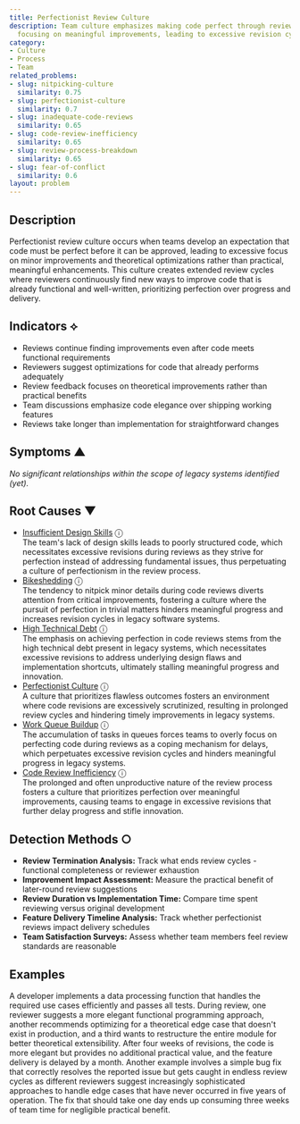 ```yaml
---
title: Perfectionist Review Culture
description: Team culture emphasizes making code perfect through reviews rather than
  focusing on meaningful improvements, leading to excessive revision cycles.
category:
- Culture
- Process
- Team
related_problems:
- slug: nitpicking-culture
  similarity: 0.75
- slug: perfectionist-culture
  similarity: 0.7
- slug: inadequate-code-reviews
  similarity: 0.65
- slug: code-review-inefficiency
  similarity: 0.65
- slug: review-process-breakdown
  similarity: 0.65
- slug: fear-of-conflict
  similarity: 0.6
layout: problem
---
```


## Description

Perfectionist review culture occurs when teams develop an expectation that code must be perfect before it can be approved, leading to excessive focus on minor improvements and theoretical optimizations rather than practical, meaningful enhancements. This culture creates extended review cycles where reviewers continuously find new ways to improve code that is already functional and well-written, prioritizing perfection over progress and delivery.


## Indicators ⟡

- Reviews continue finding improvements even after code meets functional requirements
- Reviewers suggest optimizations for code that already performs adequately
- Review feedback focuses on theoretical improvements rather than practical benefits
- Team discussions emphasize code elegance over shipping working features
- Reviews take longer than implementation for straightforward changes


## Symptoms ▲

*No significant relationships within the scope of legacy systems identified (yet).*

## Root Causes ▼

- [Insufficient Design Skills](insufficient-design-skills.md) <span class="info-tooltip" title="Confidence: 0.487, Strength: 0.898">ⓘ</span>
<br/>  The team's lack of design skills leads to poorly structured code, which necessitates excessive revisions during reviews as they strive for perfection instead of addressing fundamental issues, thus perpetuating a culture of perfectionism in the review process.
- [Bikeshedding](bikeshedding.md) <span class="info-tooltip" title="Confidence: 0.359, Strength: 0.719">ⓘ</span>
<br/>  The tendency to nitpick minor details during code reviews diverts attention from critical improvements, fostering a culture where the pursuit of perfection in trivial matters hinders meaningful progress and increases revision cycles in legacy software systems.
- [High Technical Debt](high-technical-debt.md) <span class="info-tooltip" title="Confidence: 0.358, Strength: 0.809">ⓘ</span>
<br/>  The emphasis on achieving perfection in code reviews stems from the high technical debt present in legacy systems, which necessitates excessive revisions to address underlying design flaws and implementation shortcuts, ultimately stalling meaningful progress and innovation.
- [Perfectionist Culture](perfectionist-culture.md) <span class="info-tooltip" title="Confidence: 0.349, Strength: 0.809">ⓘ</span>
<br/>  A culture that prioritizes flawless outcomes fosters an environment where code revisions are excessively scrutinized, resulting in prolonged review cycles and hindering timely improvements in legacy systems.
- [Work Queue Buildup](work-queue-buildup.md) <span class="info-tooltip" title="Confidence: 0.337, Strength: 0.836">ⓘ</span>
<br/>  The accumulation of tasks in queues forces teams to overly focus on perfecting code during reviews as a coping mechanism for delays, which perpetuates excessive revision cycles and hinders meaningful progress in legacy systems.
- [Code Review Inefficiency](code-review-inefficiency.md) <span class="info-tooltip" title="Confidence: 0.331, Strength: 0.702">ⓘ</span>
<br/>  The prolonged and often unproductive nature of the review process fosters a culture that prioritizes perfection over meaningful improvements, causing teams to engage in excessive revisions that further delay progress and stifle innovation.

## Detection Methods ○

- **Review Termination Analysis:** Track what ends review cycles - functional completeness or reviewer exhaustion
- **Improvement Impact Assessment:** Measure the practical benefit of later-round review suggestions
- **Review Duration vs Implementation Time:** Compare time spent reviewing versus original development
- **Feature Delivery Timeline Analysis:** Track whether perfectionist reviews impact delivery schedules
- **Team Satisfaction Surveys:** Assess whether team members feel review standards are reasonable


## Examples

A developer implements a data processing function that handles the required use cases efficiently and passes all tests. During review, one reviewer suggests a more elegant functional programming approach, another recommends optimizing for a theoretical edge case that doesn't exist in production, and a third wants to restructure the entire module for better theoretical extensibility. After four weeks of revisions, the code is more elegant but provides no additional practical value, and the feature delivery is delayed by a month. Another example involves a simple bug fix that correctly resolves the reported issue but gets caught in endless review cycles as different reviewers suggest increasingly sophisticated approaches to handle edge cases that have never occurred in five years of operation. The fix that should take one day ends up consuming three weeks of team time for negligible practical benefit.
